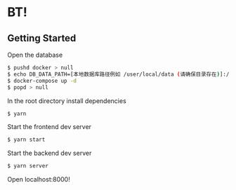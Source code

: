 # BT!

## Getting Started

Open the database

```bash
$ pushd docker > null
$ echo DB_DATA_PATH=[本地数据库路径例如 /user/local/data (请确保目录存在)]:/data/db > .env # set your local database data path
$ docker-compose up -d
$ popd > null
```

In the root directory install dependencies

```bash
$ yarn
```

Start the frontend dev server

```bash
$ yarn start
```

Start the backend dev server

```bash
$ yarn server
```

Open localhost:8000!

